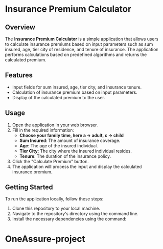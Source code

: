 # Insurance Premium Calculator

## Overview

The **Insurance Premium Calculator** is a simple application that allows users to calculate insurance premiums based on input parameters such as sum insured, age, tier city of residence, and tenure of insurance. The application performs calculations based on predefined algorithms and returns the calculated premium.

## Features

- Input fields for sum insured, age, tier city, and insurance tenure.
- Calculation of insurance premium based on input parameters.
- Display of the calculated premium to the user.

## Usage

1. Open the application in your web browser.
2. Fill in the required information:
   - **Choose your family time, here a -> adult, c -> child**
   - **Sum Insured**: The amount of insurance coverage.
   - **Age**: The age of the insured individual.
   - **Tier City**: The city where the insured individual resides.
   - **Tenure**: The duration of the insurance policy.
4. Click the "Calculate Premium" button.
5. The application will process the input and display the calculated insurance premium.

## Getting Started

To run the application locally, follow these steps:

1. Clone this repository to your local machine.
2. Navigate to the repository's directory using the command line.
3. Install the necessary dependencies using the command:
# OneAssure-project
